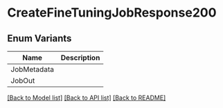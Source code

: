 # CreateFineTuningJobResponse200

## Enum Variants

| Name | Description |
|---- | -----|
| JobMetadata |  |
| JobOut |  |

[[Back to Model list]](../README.md#documentation-for-models) [[Back to API list]](../README.md#documentation-for-api-endpoints) [[Back to README]](../README.md)



